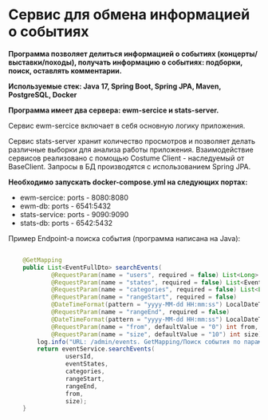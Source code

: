 # Сервис для обмена информацией о событиях

**Программа позволяет делиться информацией о событиях (концерты/выставки/походы), получать информацию о событиях: подборки, поиск, оставлять комментарии.**

**Используемые стек: Java 17, Spring Boot, Spring JPA, Maven, PostgreSQL, Docker**

**Программа имеет два сервера: ewm-sercice и stats-server.**

Сервис ewm-sercice включает в себя основную логику приложения.

Сервис stats-server хранит количество просмотров и позволяет делать различные выборки для анализа работы приложения.
Взаимодействие сервисов реализовано с помощью Сostume Client - наследуемый от BaseClient.
Запросы в БД производятся с использованием Spring JPA.

**Необходимо запускать docker-compose.yml на следующих портах:**
- ewm-sercice:    ports - 8080:8080
- ewm-db:         ports - 6541:5432
- stats-service:  ports - 9090:9090
- stats-db:       ports - 6542:5432


Пример Endpoint-a поиска события (программа написана на Java):

```java

    @GetMapping
    public List<EventFullDto> searchEvents(
            @RequestParam(name = "users", required = false) List<Long> usersId,
            @RequestParam(name = "states", required = false) List<EventState> eventStates,
            @RequestParam(name = "categories", required = false) List<Long> categories,
            @RequestParam(name = "rangeStart", required = false)
            @DateTimeFormat(pattern = "yyyy-MM-dd HH:mm:ss") LocalDateTime rangeStart,
            @RequestParam(name = "rangeEnd", required = false)
            @DateTimeFormat(pattern = "yyyy-MM-dd HH:mm:ss") LocalDateTime rangeEnd,
            @RequestParam(name = "from", defaultValue = "0") int from,
            @RequestParam(name = "size", defaultValue = "10") int size) {
        log.info("URL: /admin/events. GetMapping/Поиск события по параметрам/searchEvents");
        return eventService.searchEvents(
                usersId,
                eventStates,
                categories,
                rangeStart,
                rangeEnd,
                from,
                size);
    }

```
